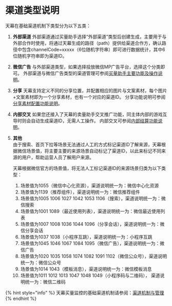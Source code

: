 # 渠道类型说明

天幕在基础渠道机制下类型分为以下五类：

1. **外部渠道** 外部渠道通过买量助手选择“外部渠道”类型后创建生成，主要用于与外部合作时使用，将通过天幕生成的路径（path）提供给渠道合作方，确认路径中包含channelCode=xxxxx（6位随机字符串）即可进行数据统计，其中6位随机字符串即为渠道ID。
2. **微信广告** 与外部渠道类型，如果选择投放微信MP广告平台，选择这个分类即可。 外部渠道与微信广告类型的渠道管理可参阅[买量助手主要功能及操作说明](./#1-gong-neng-shi-yong-shuo-ming)。
3. **分享** 天幕支持定义不同的分享位置，并配置相应的图片与文案素材，每个图片+文案素材即为一个分享素材，也有一个对应的渠道ID。 分享功能说明可参阅[分享素材配置功能说明](../game-set/main-features/sharing-management.md)。
4. **内部交叉** 如果您还接入了天幕的卖量助手交叉推广功能，同主体内部的游戏互导时则会自动生成渠道ID，无需人工操作。 内部交叉可参阅[内部结算功能说明](../general-function/internal-settlement.md)。
5. **其他**  
   由于搜索、首页下拉等场景无法通过人工的方式标记渠道ID了解来源，天幕根据微信场景值，将主要主要的来源场景自动标记了渠道ID，以此来标记不同来源的用户，帮助运营人员了解用户来源。

   天幕根据微信官方的场景值，将无法人工标记渠道ID的来源场景归类为以下类型：

   1. 场景值为1055（微信中心化资源），渠道说明统一为：微信中心化资源
   2. 场景值为1139（推荐组件），渠道说明统一为：微信推荐组件
   3. 场景值为1005 1006 1027 1042 1053 1106（搜索），渠道说明统一为：微信搜索
   4. 场景值为1001 1089（最近使用列表），渠道说明统一为：微信最近使用列表
   5. 场景值为1007 1008 1036 1044 1096（分享会话），渠道说明统一为：微信分享会话
   6. 场景值为1037 1038（小程序互跳），渠道说明统一为：小程序互跳
   7. 场景值为1045 1046 1067 1084 1095（微信广告），渠道说明统一为：微信广告
   8. 场景值为1020 1035 1058 1074 1082 1091 1102（微信公众号），渠道说明统一为：微信公众号
   9. 场景值为1014 1043（模板消息），渠道说明统一为：微信模板消息
   10. 场景值为1011 1012 1013 1047 1048 1049（小程序码与二维码）， 渠道说明统一为：微信二维码

{% hint style="info" %}
天幕买量监控的基础渠道机制请参阅：[渠道机制与管理](main-features/channel-management.md)
{% endhint %}

